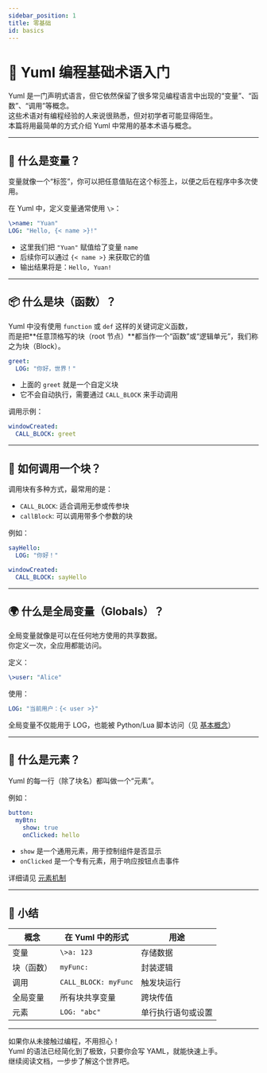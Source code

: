 ```yaml
---
sidebar_position: 1
title: 零基础
id: basics
---
```


# 🧠 Yuml 编程基础术语入门

Yuml 是一门声明式语言，但它依然保留了很多常见编程语言中出现的“变量”、“函数”、“调用”等概念。  
这些术语对有编程经验的人来说很熟悉，但对初学者可能显得陌生。  
本篇将用最简单的方式介绍 Yuml 中常用的基本术语与概念。

---

## 📌 什么是变量？

变量就像一个“标签”，你可以把任意值贴在这个标签上，以便之后在程序中多次使用。

在 Yuml 中，定义变量通常使用 `\>`：

```yaml
\>name: "Yuan"
LOG: "Hello, {< name >}!"
```

- 这里我们把 `"Yuan"` 赋值给了变量 `name`
- 后续你可以通过 `{< name >}` 来获取它的值
- 输出结果将是：`Hello, Yuan!`

---

## 📦 什么是块（函数）？

Yuml 中没有使用 `function` 或 `def` 这样的关键词定义函数，  
而是把**任意顶格写的块（root 节点）**都当作一个“函数”或“逻辑单元”，我们称之为块（Block）。

```yaml
greet:
  LOG: "你好，世界！"
```

- 上面的 `greet` 就是一个自定义块
- 它不会自动执行，需要通过 `CALL_BLOCK` 来手动调用

调用示例：

```yaml
windowCreated:
  CALL_BLOCK: greet
```

---

## 🔁 如何调用一个块？

调用块有多种方式，最常用的是：

- `CALL_BLOCK`: 适合调用无参或传参块
- `callBlock`: 可以调用带多个参数的块

例如：

```yaml
sayHello:
  LOG: "你好！"

windowCreated:
  CALL_BLOCK: sayHello
```

---

## 🌍 什么是全局变量（Globals）？

全局变量就像是可以在任何地方使用的共享数据。  
你定义一次，全应用都能访问。

定义：

```yaml
\>user: "Alice"
```

使用：

```yaml
LOG: "当前用户：{< user >}"
```

全局变量不仅能用于 LOG，也能被 Python/Lua 脚本访问（见 [基本概念](/docs/使用教程/concept)）

---

## 🔧 什么是元素？

Yuml 的每一行（除了块名）都叫做一个“元素”。

例如：

```yaml
button:
  myBtn:
    show: true
    onClicked: hello
```

- `show` 是一个通用元素，用于控制组件是否显示
- `onClicked` 是一个专有元素，用于响应按钮点击事件

详细请见 [元素机制](/docs/使用教程/mainBlocks)

---

## 🧠 小结

| 概念 | 在 Yuml 中的形式 | 用途 |
|------|------------------|------|
| 变量 | `\>a: 123`       | 存储数据 |
| 块（函数） | `myFunc:` | 封装逻辑 |
| 调用 | `CALL_BLOCK: myFunc` | 触发块运行 |
| 全局变量 | 所有块共享变量 | 跨块传值 |
| 元素 | `LOG: "abc"`     | 单行执行语句或设置 |

---

如果你从未接触过编程，不用担心！  
Yuml 的语法已经简化到了极致，只要你会写 YAML，就能快速上手。  
继续阅读文档，一步步了解这个世界吧。